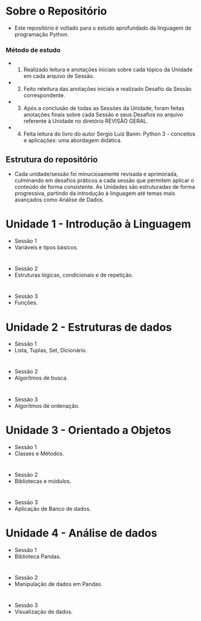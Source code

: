 # Sobre o Repositório
- Este repositório é voltado para o estudo aprofundado da linguagem de programação Python.

### Método de estudo
- 1. Realizado leitura e anotações iniciais sobre cada tópico da Unidade em cada arquivo de Sessão.
- 2. Feito releitura das anotações iniciais e realizado Desafio da Sessão correspondente.
- 3. Após a conclusão de todas as Sessões da Unidade, foram feitas anotações finais sobre cada Sessão e seus Desafios no arquivo referente à Unidade no diretório REVISÃO GERAL.
- 4. Feita leitura do livro do autor Sergio Luiz Banin: Python 3 - conceitos e aplicações: uma abordagem didática.

## Estrutura do repositório
- Cada unidade/sessão foi minuciosamente revisada e aprimorada, culminando em desafios práticos a cada sessão que permitem aplicar o conteúdo de forma consistente. As Unidades são estruturadas de forma progressiva, partindo da introdução à linguagem até temas mais avançados como Análise de Dados.

# Unidade 1 - Introdução à Linguagem
- Sessão 1
- Variáveis e tipos básicos.
#
- Sessão 2
- Estruturas lógicas, condicionais e de repetição.
#
- Sessão 3
- Funções.

# Unidade 2 - Estruturas de dados
- Sessão 1
- Lista, Tuplas, Set, Dicionário.
#
- Sessão 2
- Algoritmos de busca.
#
- Sessão 3
- Algoritmos de ordenação.

# Unidade 3 - Orientado a Objetos
- Sessão 1
- Classes e Métodos.
#
- Sessão 2
- Bibliotecas e módulos.
#
- Sessão 3
- Aplicação de Banco de dados.

# Unidade 4 - Análise de dados
- Sessão 1
- Biblioteca Pandas.
#
- Sessão 2
- Manipulação de dados em Pandas.
#
- Sessão 3
- Visualização de dados.
